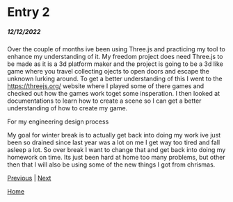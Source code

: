 # Entry 2
##### 12/12/2022

Over the couple of months ive been using Three.js and practicing my tool to enhance my understanding of it. My freedom project does need Three.js to be made as it is a 3d platform maker and the project is going to be a 3d like game where you travel collecting ojects to open doors and escape the unknown lurking around. To get a better understanding of this I went to the https://threejs.org/ website where I played some of there games and checked out how the games work toget some insperation. I then looked at documentations to learn how to create a scene so I can get a better understanding of how to create my game.

For my engineering design process

My goal for winter break is to actually get back into doing my work ive just been so drained since last year was a lot on me I get way too tired and fall asleep a lot. So over break I want to change that and get back into doing my homework on time. Its just been hard at home too many problems, but other then that I will also be using some of the new things I got from chrismas.

[Previous](entry01.md) | [Next](entry03.md)

[Home](../README.md)